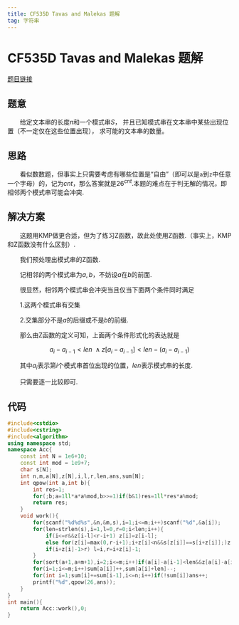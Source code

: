 ```yaml
---
title: CF535D Tavas and Malekas 题解
tag: 字符串
---
```

# CF535D Tavas and Malekas 题解

[题目链接](http://codeforces.com/problemset/problem/535/D)

## 题意

　　给定文本串的长度$n$和一个模式串$S$， 并且已知模式串在文本串中某些出现位置（不一定仅在这些位置出现）， 求可能的文本串的数量。

## 思路

　　看似数数题，但事实上只需要考虑有哪些位置是“自由”（即可以是`a`到`z`中任意一个字母）的，记为$cnt$，那么答案就是$26^{cnt}$.本题的难点在于判无解的情况，即相邻两个模式串可能会冲突.

## 解决方案

　　这题用KMP做更合适，但为了练习Z函数，故此处使用Z函数.（事实上，KMP和Z函数没有什么区别）.

　　我们预处理出模式串的Z函数.

　　记相邻的两个模式串为$a,b$，不妨设$a$在$b$的前面.

　　很显然，相邻两个模式串会冲突当且仅当下面两个条件同时满足

　　1.这两个模式串有交集

　　2.交集部分不是$a$的后缀或不是$b$的前缀.

　　那么由Z函数的定义可知，上面两个条件形式化的表达就是

$$
a_i-a_{i-1}<len ~ \land  z[a_i-a_{i-1}]<len-(a_i-a_{i-1})
$$

　　其中$a_i$表示第$i$个模式串首位出现的位置，$len$表示模式串的长度.

　　只需要逐一比较即可.

## 代码

```cpp
#include<cstdio>
#include<cstring>
#include<algorithm>
using namespace std;
namespace Acc{
	const int N = 1e6+10;
	const int mod = 1e9+7;
	char s[N];
	int n,m,a[N],z[N],i,l,r,len,ans,sum[N];
	int qpow(int a,int b){
		int res=1;
		for(;b;a=1ll*a*a%mod,b>>=1)if(b&1)res=1ll*res*a%mod;
		return res;
	}
	void work(){
		for(scanf("%d%d%s",&n,&m,s),i=1;i<=m;i++)scanf("%d",&a[i]);
		for(len=strlen(s),i=1,l=0,r=0;i<len;i++){
			if(i<=r&&z[i-l]<r-i+1) z[i]=z[i-l];
			else for(z[i]=max(0,r-i+1);i+z[i]<n&&s[z[i]]==s[i+z[i]];)z[i]++;
			if(i+z[i]-1>r) l=i,r=i+z[i]-1;
		}
		for(sort(a+1,a+m+1),i=2;i<=m;i++)if(a[i]-a[i-1]<len&&z[a[i]-a[i-1]]<len-a[i]+a[i-1])return (void)(printf("0"));
		for(i=1;i<=m;i++)sum[a[i]]++,sum[a[i]+len]--;
		for(int i=1;sum[i]+=sum[i-1],i<=n;i++)if(!sum[i])ans++;
		printf("%d",qpow(26,ans));
	}
}
int main(){
	return Acc::work(),0;
}		
```